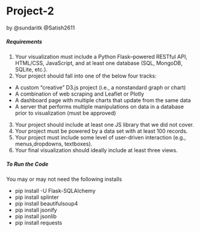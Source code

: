 # Project-2
by @sundaritk
@Satish2611
##### Requirements
1. Your visualization must include a Python Flask–powered RESTful API, HTML/CSS, JavaScript, and at least one database (SQL, MongoDB, SQLite, etc.). 
2. Your project should fall into one of the below four tracks: 
  - A custom “creative” D3.js project (i.e., a nonstandard graph or chart)
  - A combination of web scraping and Leaflet or Plotly
  - A dashboard page with multiple charts that update from the same data
  - A server that performs multiple manipulations on data in a database prior to visualization (must be approved)
3. Your project should include at least one JS library that we did not cover. 
4. Your project must be powered by a data set with at least 100 records. 
5. Your project must include some level of user-driven interaction (e.g., menus,dropdowns, textboxes). 
6. Your final visualization should ideally include at least three views.


##### To Run the Code

You may or may not need the following installs

- pip install -U Flask-SQLAlchemy
- pip install splinter
- pip install beautifulsoup4
- pip install jsonify
- pip install jsonlib
- pip install requests
